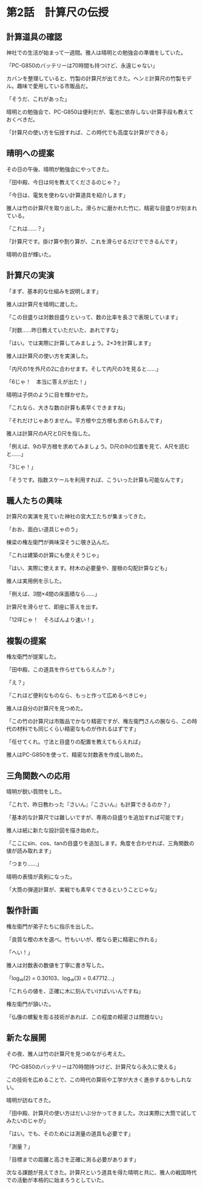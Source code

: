 # 第2話　計算尺の伝授

## 計算道具の確認

神社での生活が始まって一週間。雅人は晴明との勉強会の準備をしていた。

「PC-G850のバッテリーは70時間も持つけど、永遠じゃない」

カバンを整理していると、竹製の計算尺が出てきた。ヘンミ計算尺の竹製モデル。趣味で愛用している市販品だ。

「そうだ、これがあった」

晴明との勉強会で、PC-G850は便利だが、電池に依存しない計算手段も教えておくべきだ。

「計算尺の使い方を伝授すれば、この時代でも高度な計算ができる」

## 晴明への提案

その日の午後、晴明が勉強会にやってきた。

「田中殿、今日は何を教えてくださるのじゃ？」

「今日は、電気を使わない計算道具を紹介します」

雅人は竹の計算尺を取り出した。滑らかに磨かれた竹に、精密な目盛りが刻まれている。

「これは......？」

「計算尺です。掛け算や割り算が、これを滑らせるだけでできるんです」

晴明の目が輝いた。

## 計算尺の実演

「まず、基本的な仕組みを説明します」

雅人は計算尺を晴明に渡した。

「この目盛りは対数目盛りといって、数の比率を長さで表現しています」

「対数......昨日教えていただいた、あれですな」

「はい。では実際に計算してみましょう。2×3を計算します」

雅人は計算尺の使い方を実演した。

「内尺の1を外尺の2に合わせます。そして内尺の3を見ると......」

「6じゃ！　本当に答えが出た！」

晴明は子供のように目を輝かせた。

「これなら、大きな数の計算も素早くできますね」

「それだけじゃありません。平方根や立方根も求められるんです」

雅人は計算尺のA尺とD尺を指した。

「例えば、9の平方根を求めてみましょう。D尺の9の位置を見て、A尺を読むと......」

「3じゃ！」

「そうです。指数スケールを利用すれば、こういった計算も可能なんです」

## 職人たちの興味

計算尺の実演を見ていた神社の宮大工たちが集まってきた。

「おお、面白い道具じゃのう」

棟梁の権左衛門が興味深そうに覗き込んだ。

「これは建築の計算にも使えそうじゃ」

「はい、実際に使えます。材木の必要量や、屋根の勾配計算なども」

雅人は実用例を示した。

「例えば、3間×4間の床面積なら......」

計算尺を滑らせて、即座に答えを出す。

「12坪じゃ！　そろばんより速い！」

## 複製の提案

権左衛門が提案した。

「田中殿、この道具を作らせてもらえんか？」

「え？」

「これほど便利なものなら、もっと作って広めるべきじゃ」

雅人は自分の計算尺を見つめた。

「この竹の計算尺は市販品でかなり精密ですが、権左衛門さんの腕なら、この時代の材料でも同じくらい精密なものが作れるはずです」

「任せてくれ。寸法と目盛りの配置を教えてもらえれば」

雅人はPC-G850を使って、精密な対数表を作成し始めた。

## 三角関数への応用

晴明が鋭い質問をした。

「これで、昨日教わった『さいん』『こさいん』も計算できるのか？」

「基本的な計算尺では難しいですが、専用の目盛りを追加すれば可能です」

雅人は紙に新たな設計図を描き始めた。

「ここにsin、cos、tanの目盛りを追加します。角度を合わせれば、三角関数の値が読み取れます」

「つまり......」

晴明の表情が真剣になった。

「大筒の弾道計算が、実戦でも素早くできるということじゃな」

## 製作計画

権左衛門が弟子たちに指示を出した。

「良質な樫の木を選べ。竹もいいが、樫なら更に精密に作れる」

「へい！」

雅人は対数表の数値を丁寧に書き写した。

「log₁₀(2) = 0.30103、log₁₀(3) = 0.47712...」

「これらの値を、正確に木に刻んでいけばいいんですね」

権左衛門が頷いた。

「仏像の螺髪を彫る技術があれば、この程度の精密さは問題ない」

## 新たな展開

その夜、雅人は竹の計算尺を見つめながら考えた。

「PC-G850のバッテリーは70時間持つけど、計算尺なら永久に使える」

この技術を広めることで、この時代の算術や工学が大きく進歩するかもしれない。

晴明が訪ねてきた。

「田中殿、計算尺の使い方はだいぶ分かってきました。次は実際に大筒で試してみたいのじゃが」

「はい。でも、そのためには測量の道具も必要です」

「測量？」

「目標までの距離と高さを正確に測る必要があります」

次なる課題が見えてきた。計算尺という道具を得た晴明と共に、雅人の戦国時代での活動が本格的に始まろうとしていた。